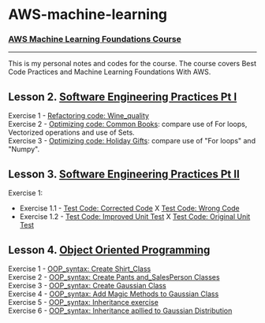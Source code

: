 # AWS-machine-learning
### [AWS Machine Learning Foundations Course](https://www.udacity.com/course/aws-machine-learning-foundations--ud090)

---

This is my personal notes and codes for the course. The course covers Best Code Practices and Machine Learning Foundations With AWS.

## Lesson 2. [Software Engineering Practices Pt I](https://classroom.udacity.com/courses/ud090#)
Exercise 1 - [Refactoring code: Wine_quality](https://github.com/giovanimachado/AWS-machine-learning/blob/master/AWS%20Machine%20Learning%20Foundations%20Course/Lesson2_exercise1_refactor_wine_quality.ipynb_solution.ipynb)<br>
Exercise 2 - [Optimizing code: Common Books](https://github.com/giovanimachado/AWS-machine-learning/blob/master/AWS%20Machine%20Learning%20Foundations%20Course/Lesson2_exercise2_optimizing_code_common_books_mySolution.ipynb): compare use of For loops, Vectorized operations and use of Sets.<br>
Exercise 3 - [Optimizing code: Holiday Gifts](https://github.com/giovanimachado/AWS-machine-learning/blob/master/AWS%20Machine%20Learning%20Foundations%20Course/Lesson2_exercise3_optimizing_code_holiday_gifts_mySolution.ipynb): compare use of "For loops" and "Numpy".

## Lesson 3. [Software Engineering Practices Pt II](https://classroom.udacity.com/courses/ud090#)

Exercise 1:
<br>
- Exercise 1.1 - [Test Code: Corrected Code](https://github.com/giovanimachado/AWS-machine-learning/blob/master/AWS%20Machine%20Learning%20Foundations%20Course/Lesson3_exercise1/compute_launch_solution.py) X [Test Code: Wrong Code](https://github.com/giovanimachado/AWS-machine-learning/blob/master/AWS%20Machine%20Learning%20Foundations%20Course/Lesson3_exercise1/compute_launch.py)
- Exercise 1.2 - [Test Code: Improved Unit Test](https://github.com/giovanimachado/AWS-machine-learning/blob/master/AWS%20Machine%20Learning%20Foundations%20Course/Lesson3_exercise1/test_compute_launch_modified.py) X [Test Code: Original Unit Test](https://github.com/giovanimachado/AWS-machine-learning/blob/master/AWS%20Machine%20Learning%20Foundations%20Course/Lesson3_exercise1/test_compute_launch.py)

## Lesson 4. [Object Oriented Programming](https://classroom.udacity.com/courses/ud090#)

Exercise 1 - [OOP_syntax: Create Shirt_Class](https://github.com/giovanimachado/AWS-machine-learning/tree/master/AWS%20Machine%20Learning%20Foundations%20Course/Lesson4_1.OOP_syntax_shirt_practice)
<br>
Exercise 2 - [OOP_syntax: Create Pants and_SalesPerson Classes](https://github.com/giovanimachado/AWS-machine-learning/tree/master/AWS%20Machine%20Learning%20Foundations%20Course/Lesson4_1.OOP_syntax_shirt_practice)
<br>
Exercise 3 - [OOP_syntax: Create Gaussian Class](https://github.com/giovanimachado/AWS-machine-learning/blob/master/AWS%20Machine%20Learning%20Foundations%20Course/Lesson4_3.OOP_code_gaussian_class/gaussian_code_exercise.ipynb)
<br>
Exercise 4 - [OOP_syntax: Add Magic Methods to Gaussian Class](https://github.com/giovanimachado/AWS-machine-learning/blob/master/AWS%20Machine%20Learning%20Foundations%20Course/Lesson4_4.OOP_code_magic_methods/magic_methods.ipynb)
<br>
Exercise 5 - [OOP_syntax: Inheritance exercise](https://github.com/giovanimachado/AWS-machine-learning/blob/master/AWS%20Machine%20Learning%20Foundations%20Course/Lesson4_5.OOP_code_inheritance_clothing/inheritance_exercise_clothing.ipynb)
<br>
Exercise 6 - [OOP_syntax: Inheritance apllied to Gaussian Distribution](https://github.com/giovanimachado/AWS-machine-learning/blob/master/AWS%20Machine%20Learning%20Foundations%20Course/Lesson4_6.OOP_code_inheritance_distributions/inheritance_probability_distribution.ipynb)
<br>
<br>
